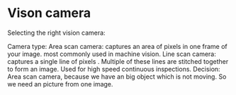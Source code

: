 # Vison camera

Selecting the right vision camera:

Camera type: 
Area scan camera: captures an area of pixels in one frame of your image. most commonly used in machine vision.
Line scan camera: captures a single line of pixels . Multiple of these lines are stitched together to form an image. Used for high speed continuous inspections.
Decision: Area scan camera, because we have an big object which is not moving. So we need an picture from one image.
